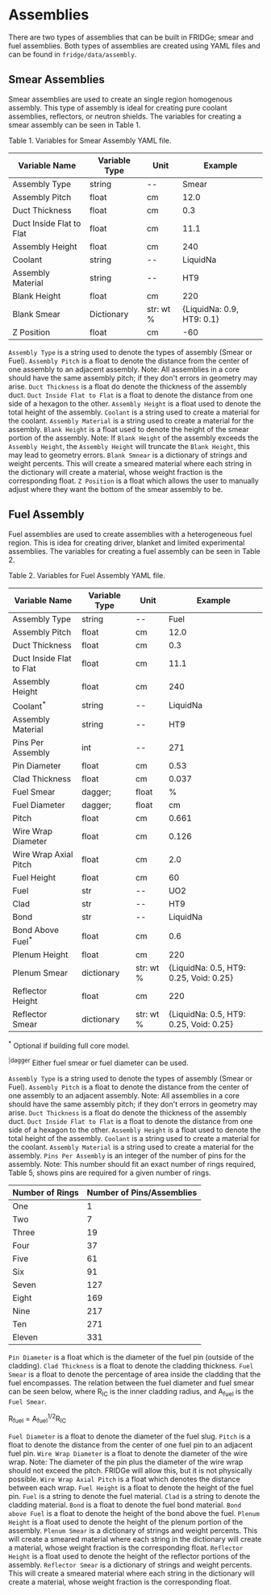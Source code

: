 # Assemblies

There are two types of assemblies that can be built in FRIDGe; smear and fuel assemblies.
Both types of assemblies are created using YAML files and can be found in `fridge/data/assembly`.

## Smear Assemblies

Smear assemblies are used to create an single region homogenous assembly. 
This type of assembly is ideal for creating pure coolant assemblies, reflectors, or neutron shields.
The variables for creating a smear assembly can be seen in Table 1.

Table 1. Variables for Smear Assembly YAML file.

|Variable Name   | Variable Type | Unit | Example|
|----------------|---------------|------|--------|
|Assembly Type  | string | -- | Smear|
|Assembly Pitch | float  | cm | 12.0|
|Duct Thickness | float | cm | 0.3|
|Duct Inside Flat to Flat | float | cm | 11.1|
|Assembly Height | float | cm | 240|
|Coolant | string | -- | LiquidNa|
|Assembly Material | string | -- | HT9|
|Blank Height | float | cm | 220|
|Blank Smear | Dictionary | str: wt \% | {LiquidNa: 0.9, HT9: 0.1}|
|Z Position | float | cm | -60|

`Assembly Type` is a string used to denote the types of assembly (Smear or Fuel).
`Assembly Pitch` is a float to denote the distance from the center of one assembly to an adjacent assembly.
Note: All assemblies in a core should have the same assembly pitch; if they don't errors in geometry may arise.
`Duct Thickness` is a float do denote the thickness of the assembly duct.
`Duct Inside Flat to Flat` is a float to denote the distance from one side of a hexagon to the other.
`Assembly Height` is a float used to denote the total height of the assembly.
`Coolant` is a string used to create a material for the coolant.
`Assembly Material` is a string used to create a material for the assembly.
`Blank Height` is a float used to denote the height of the smear portion of the assembly.
Note: If `Blank Height` of the assembly exceeds the `Assembly Height`, the `Assembly Height` will truncate the `Blank Height`, this may lead to geometry errors.
`Blank Smnear` is a dictionary of strings and weight percents.
This will create a smeared material where each string in the dictionary will create a material, whose weight fraction is the corresponding float.
`Z Position` is a float which allows the user to manually adjust where they want the bottom of the smear assembly to be.

## Fuel Assembly

Fuel assemblies are used to create assemblies with a heterogeneous fuel region.
This is idea for creating driver, blanket and limited experimental assemblies.
The variables for creating a fuel assembly can be seen in Table 2.

Table 2. Variables for Fuel Assembly YAML file.

|Variable Name   | Variable Type | Unit | Example|
|----------------|---------------|------|--------|
|Assembly Type  | string | -- | Fuel|
|Assembly Pitch | float  | cm | 12.0|
|Duct Thickness | float | cm | 0.3|
|Duct Inside Flat to Flat | float | cm | 11.1|
|Assembly Height | float | cm | 240|
|Coolant<sup>*</sup> | string | -- | LiquidNa|
|Assembly Material | string | -- | HT9|
|Pins Per Assembly | int | -- | 271|
|Pin Diameter | float | cm | 0.53|
|Clad Thickness | float | cm | 0.037| 
|Fuel Smear<sup>|dagger;</sup> | float | \% | 0.75|
|Fuel Diameter<sup>|dagger;</sup> | float | cm | 0.5|
|Pitch | float | cm | 0.661|
|Wire Wrap Diameter | float | cm | 0.126|
|Wire Wrap Axial Pitch | float | cm | 2.0|
|Fuel Height | float | cm | 60|
|Fuel | str | -- | UO2|
|Clad | str | -- | HT9|
|Bond | str | -- | LiquidNa|
|Bond Above Fuel<sup>*</sup> | float | cm | 0.6|
|Plenum Height | float | cm | 220|
|Plenum Smear | dictionary | str: wt \% | {LiquidNa: 0.5, HT9: 0.25, Void: 0.25}|
|Reflector Height | float | cm | 220|
|Reflector Smear | dictionary | str: wt \% | {LiquidNa: 0.5, HT9: 0.25, Void: 0.25}|

<sup>*</sup> Optional if building full core model.

<sup>|dagger</sup> Either fuel smear or fuel diameter can be used.

`Assembly Type` is a string used to denote the types of assembly (Smear or Fuel).
`Assembly Pitch` is a float to denote the distance from the center of one assembly to an adjacent assembly.
Note: All assemblies in a core should have the same assembly pitch; if they don't errors in geometry may arise.
`Duct Thickness` is a float do denote the thickness of the assembly duct.
`Duct Inside Flat to Flat` is a float to denote the distance from one side of a hexagon to the other.
`Assembly Height` is a float used to denote the total height of the assembly.
`Coolant` is a string used to create a material for the coolant.
`Assembly Material` is a string used to create a material for the assembly.
`Pins Per Assembly` is an integer of the number of pins for the assembly.
Note: This number should fit an exact number of rings required, Table 5, shows pins are required for a given number of rings.

|Number of Rings | Number of Pins/Assemblies|
|----------------|--------------------------|
|One  | 1|
|Two | 7|
|Three | 19|
|Four | 37|
|Five | 61|
|Six | 91|
|Seven | 127|
|Eight | 169|
|Nine | 217|
|Ten | 271|
|Eleven | 331|

`Pin Diameter` is a float which is the diameter of the fuel pin (outside of the cladding).
`Clad Thickness` is a float to denote the cladding thickness.
`Fuel Smear` is a float to denote the percentage of area inside the cladding that the fuel encompasses.
The relation between the fuel diameter and fuel smear can be seen below, where R<sub>IC</sub> is the inner cladding radius, and A<sub>fuel</sub> is the `Fuel Smear`.

R<sub>fuel</sub> = A<sub>fuel</sub><sup>1/2</sup>R<sub>IC</sub>

`Fuel Diameter` is a float to denote the diameter of the fuel slug.
`Pitch` is a float to denote the distance from the center of one fuel pin to an adjacent fuel pin.
`Wire Wrap Diameter` is a float to denote the diameter of the wire wrap.
Note: The diameter of the pin plus the diameter of the wire wrap should not exceed the pitch.
FRIDGe will allow this, but it is not physically possible.
`Wire Wrap Axial Pitch` is a float which denotes the distance between each wrap.
`Fuel Height` is a float to denote the height of the fuel pin.
`Fuel` is a string to denote the fuel material.
`Clad` is a string to denote the cladding material.
`Bond` is a float to denote the fuel bond material.
`Bond above Fuel` is a float to denote the height of the bond above the fuel.
`Plenum Height` is a float used to denote the height of the plenum portion of the assembly.
`Plenum Smear` is a dictionary of strings and weight percents.
This will create a smeared material where each string in the dictionary will create a material, whose weight fraction is the corresponding float.
`Reflector Height` is a float used to denote the height of the reflector portions of the assembly.
`Reflector Smear` is a dictionary of strings and weight percents.
This will create a smeared material where each string in the dictionary will create a material, whose weight fraction is the corresponding float.